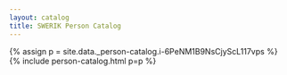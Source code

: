 ```yaml
---
layout: catalog
title: SWERIK Person Catalog
---
```

{% assign p = site.data._person-catalog.i-6PeNM1B9NsCjyScL117vps %}
{% include person-catalog.html p=p %}

